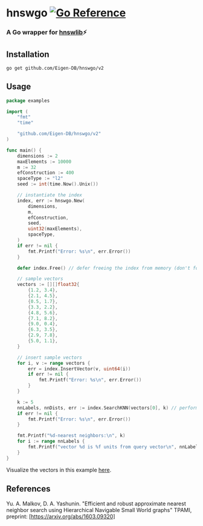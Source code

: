 # hnswgo [![Go Reference](https://pkg.go.dev/badge/github.com/Eigen-DB/hnswgo/v2.svg)](https://pkg.go.dev/github.com/Eigen-DB/hnswgo/v2)

### A Go wrapper for [hnswlib](https://github.com/nmslib/hnswlib)⚡ 

## Installation 

```
go get github.com/Eigen-DB/hnswgo/v2
```

## Usage

```go
package examples

import (
	"fmt"
	"time"

	"github.com/Eigen-DB/hnswgo/v2"
)

func main() {
	dimensions := 2
	maxElements := 10000
	m := 32
	efConstruction := 400
	spaceType := "l2"
	seed := int(time.Now().Unix())

	// instantiate the index
	index, err := hnswgo.New(
		dimensions,
		m,
		efConstruction,
		seed,
		uint32(maxElements),
		spaceType,
	)
	if err != nil {
		fmt.Printf("Error: %s\n", err.Error())
	}

	defer index.Free() // defer freeing the index from memory (don't forget in order ot prevent memory leaks)

	// sample vectors
	vectors := [][]float32{
		{1.2, 3.4},
		{2.1, 4.5},
		{0.5, 1.7},
		{3.3, 2.2},
		{4.8, 5.6},
		{7.1, 8.2},
		{9.0, 0.4},
		{6.3, 3.5},
		{2.9, 7.8},
		{5.0, 1.1},
	}

	// insert sample vectors
	for i, v := range vectors {
		err = index.InsertVector(v, uint64(i))
		if err != nil {
			fmt.Printf("Error: %s\n", err.Error())
		}
	}

	k := 5
	nnLabels, nnDists, err := index.SearchKNN(vectors[0], k) // perform similarity search where the first of our sample vectors is the query vector
	if err != nil {
		fmt.Printf("Error: %s\n", err.Error())
	}

	fmt.Printf("%d-nearest neighbors:\n", k)
	for i := range nnLabels {
		fmt.Printf("vector %d is %f units from query vector\n", nnLabels[i], nnDists[i])
	}
}
```

Visualize the vectors in this example [here](https://www.desmos.com/calculator/n47sh892rk).

## References
Yu. A. Malkov, D. A. Yashunin. "Efficient and robust approximate nearest neighbor search using Hierarchical Navigable Small World graphs" TPAMI, preprint: [https://arxiv.org/abs/1603.09320]
